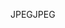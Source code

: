 <span data-ttu-id="1c9d7-101">JPEG</span><span class="sxs-lookup"><span data-stu-id="1c9d7-101">JPEG</span></span>